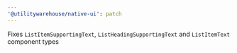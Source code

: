 ```yaml
---
'@utilitywarehouse/native-ui': patch
---
```


Fixes `ListItemSupportingText`, `ListHeadingSupportingText` and `ListItemText` component types
